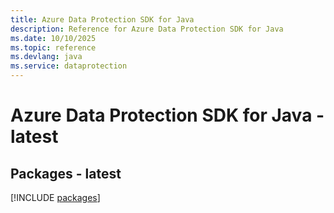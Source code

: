 ```yaml
---
title: Azure Data Protection SDK for Java
description: Reference for Azure Data Protection SDK for Java
ms.date: 10/10/2025
ms.topic: reference
ms.devlang: java
ms.service: dataprotection
---
```

# Azure Data Protection SDK for Java - latest
## Packages - latest
[!INCLUDE [packages](data-protection-index.md)]
